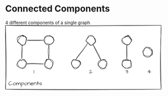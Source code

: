 # Connected Components

4 different components of a single graph \
![drawio](../../../_resources/drawio-{_sketch__false}-6)
